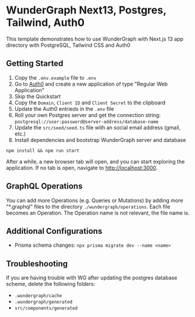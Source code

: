 # WunderGraph Next13, Postgres, Tailwind, Auth0

This template demonstrates how to use WunderGraph with Next.js 13 app directory with PostgreSQL, Tailwind CSS and Auth0

## Getting Started

1. Copy the `.env.example` file to `.env`
2. Go to [Auth0](https://auth0.com/) and create a new application of type "Regular Web Application"
3. Skip the Quickstart
4. Copy the `Domain`, `Client ID` and `Client Secret` to the clipboard
5. Update the Auth0 entrieds in the `.env` file
6. Roll your own Postgres server and get the connection string: `postgresql://user:password@server-address/database-name`
7. Update the `src/seed/seed.ts` file with an social email address (gmail, etc.)
8. Install dependencies and bootstrap WunderGraph server and database

```shell
npm install && npm run start
```

After a while, a new browser tab will open,
and you can start exploring the application.
If no tab is open, navigate to [http://localhost:3000](http://localhost:3000).

## GraphQL Operations

You can add more Operations (e.g. Queries or Mutations) by adding more "\*.graphql" files to the directory `./wundergraph/operations`.
Each file becomes an Operation. The Operation name is not relevant, the file name is.

## Additional Configurations

- Prisma schema changes: `npx prisma migrate dev --name <name>`

## Troubleshooting

If you are having trouble with WG after updating the postgres database scheme, delete the following folders:

- `.wundergraph/cache`
- `.wundergraph/generated`
- `src/components/generated`
